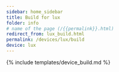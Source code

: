 ```yaml
---
sidebar: home_sidebar
title: Build for lux
folder: info
# name of the page (/{{permalink}}.html)
redirect_from: lux_build.html
permalink: /devices/lux/build
device: lux
---
```

{% include templates/device_build.md %}
